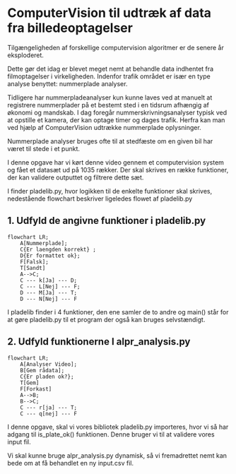 # ComputerVision til udtræk af data fra billedeoptagelser

Tilgængeligheden af forskellige computervision algoritmer er de senere år eksploderet.

Dette gør det idag er blevet meget nemt at behandle data indhentet fra filmoptagelser i virkeligheden.
Indenfor trafik området er især en type analyse benyttet: nummerplade analyser.

Tidligere har nummerpladeanalyser kun kunne laves ved at manuelt at registrere nummerplader på et
bestemt sted i en tidsrum afhængig af økonomi og mandskab. I dag foregår nummerskrivningsanalyser
typisk ved at opstille et kamera, der kan optage timer og dages trafik. Herfra kan man ved hjælp af ComputerVision udtrække nummerplade oplysninger.

Nummerplade analyser bruges ofte til at stedfæste om en given bil har været til stede i et punkt.

I denne opgave har vi kørt denne video gennem et computervision system og fået et datasæt ud på 1035 rækker. Der skal skrives en række funktioner, der kan validere outputtet og filtrere dette sæt.

I finder pladelib.py, hvor logikken til de enkelte funktioner skal skrives, nedestående flowchart beskriver ligeledes flowet af pladelib.py



## 1. Udfyld de angivne funktioner i pladelib.py

```mermaid
flowchart LR;
    A[Nummerplade];
    C{Er laengden korrekt} ;
    D{Er formattet ok};
    F[Falsk];
    T[Sandt]
    A-->C;
    C --- k[Ja] --- D;
    C --- L[Nej] --- F;
    D --- M[Ja] --- T;
    D --- N[Nej] --- F
```
I pladelib finder i 4 funktioner, den ene samler de to andre og main() står for at gøre pladelib.py til et program der også kan bruges selvstændigt.

## 2. Udfyld funktionerne I alpr_analysis.py


```mermaid
flowchart LR;
    A[Analyser Video];
    B[Gem rådata];
    C{Er pladen ok?};
    T[Gem]
    F[Forkast]
    A-->B;
    B-->C;
    C --- r[ja] --- T;
    C --- q[nej] --- F
```

I denne opgave, skal vi vores bibliotek pladelib.py importeres, hvor vi så har adgang til is_plate_ok() funktionen. Denne bruger vi til at validere vores input fil.

Vi skal kunne bruge alpr_analysis.py dynamisk, så vi fremadrettet nemt kan bede om at få behandlet en ny input.csv fil.
